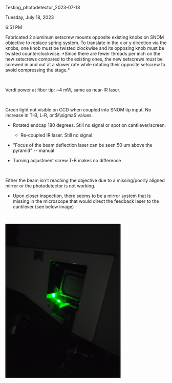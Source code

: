 Testing\_photodetector\_2023-07-18

Tuesday, July 18, 2023

6:51 PM

Fabricated 2 aluminum setscrew mounts opposite existing knobs on SNOM objective to replace spring system. To translate in the x or y direction via the knobs, one knob must be twisted clockwise and its opposing knob must be twisted counterclockwise. \*Since there are fewer threads per inch on the new setscrews compared to the existing ones, the new setscrews must be screwed in and out at a slower rate while rotating their opposite setscrew to avoid compressing the stage.\*

 

Verdi power at fiber tip: ~4 mW, same as near-IR laser.

 

Green light not visible on CCD when coupled into SNOM tip input. No increase in T-B, L-R, or $\\sigma$ values.

-   Rotated endcap 180 degrees. Still no signal or spot on cantilever/screen.

    -   Re-coupled IR laser. Still no signal.

-   "Focus of the beam deflection laser can be seen 50 um above the pyramid" -- manual

-   Turning adjustment screw T-B makes no difference

 

Either the beam isn't reaching the objective due to a missing/poorly aligned mirror or the photodetector is not working.

-   Upon closer inspection, there seems to be a mirror system that is missing in the microscope that would direct the feedback laser to the cantilever (see below image)

 

<img src="media/deflection-beam_misplaced.jpg" style="width:3.75in;height:5in" />
